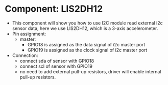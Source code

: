 # Component: LIS2DH12
* This component will show you how to use I2C module read external i2c sensor data, here we use LIS2DH12, which is a 3-axis accelerometer.
* Pin assignment:
    * master:
        * GPIO18 is assigned as the data signal of i2c master port
        * GPIO19 is assigned as the clock signal of i2c master port
* Connection:
    * connect sda of sensor with GPIO18  
    * connect scl of sensor with GPIO19
    * no need to add external pull-up resistors, driver will enable internal pull-up resistors.

